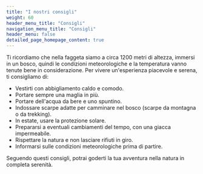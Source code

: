 ```yaml
---
title: "I nostri consigli"
weight: 60
header_menu_title: "Consigli"
navigation_menu_title: "Consigli"
header_menu: false
detailed_page_homepage_content: true
---
```

Ti ricordiamo che nella faggeta siamo a circa 1200 metri di altezza, immersi in un bosco, quindi le condizioni meteorologiche e la temperatura vanno tenute bene in considerazione. Per vivere un'esperienza piacevole e serena, ti consigliamo di:
* Vestirti con abbigliamento caldo e comodo.
* Portare sempre una maglia in più.
* Portare dell'acqua da bere e uno spuntino.
* Indossare scarpe adatte per camminare nel bosco (scarpe da montagna o da trekking).
* In estate, usare la protezione solare.
* Prepararsi a eventuali cambiamenti del tempo, con una giacca impermeabile.
* Rispettare la natura e non lasciare rifiuti in giro.
* Informarsi sulle condizioni meteorologiche prima di partire. 

Seguendo questi consigli, potrai goderti la tua avventura nella natura in completa serenità.
